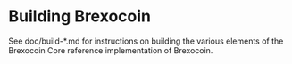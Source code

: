 Building Brexocoin
=============

See doc/build-*.md for instructions on building the various
elements of the Brexocoin Core reference implementation of Brexocoin.

